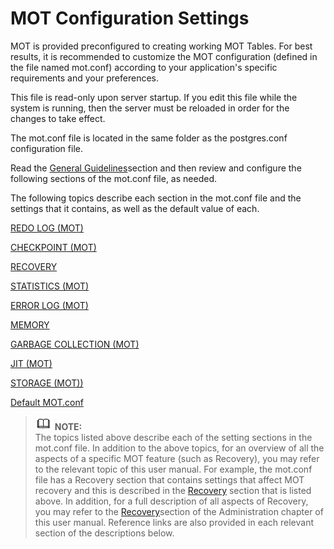 # MOT Configuration Settings<a name="EN-US_TOPIC_0260488220"></a>

MOT is provided preconfigured to creating working MOT Tables. For best results, it is recommended to customize the MOT configuration \(defined in the file named mot.conf\) according to your application's specific requirements and your preferences.

This file is read-only upon server startup. If you edit this file while the system is running, then the server must be reloaded in order for the changes to take effect.

The mot.conf file is located in the same folder as the postgres.conf configuration file.

Read the  [General Guidelines](general-guidelines.md)section and then review and configure the following sections of the mot.conf file, as needed.

The following topics describe each section in the mot.conf file and the settings that it contains, as well as the default value of each.

[REDO LOG \(MOT\)](redo-log_mot.md)

[CHECKPOINT \(MOT\)](checkpoint_mot.md)

[RECOVERY](#_#_recovery)

[STATISTICS \(MOT\)](statistics_mot.md)

[ERROR LOG \(MOT\)](error-log_mot.md)

[MEMORY](#_#_memory)

[GARBAGE COLLECTION \(MOT\)](garbage-collection_mot.md)

[JIT \(MOT\)](jit_mot.md)

[STORAGE \(MOT)\)](storage_mot.md)

[Default MOT.conf](default-mot-conf.md)

>![](public_sys-resources/icon-note.gif) **NOTE:**   
>The topics listed above describe each of the setting sections in the mot.conf file. In addition to the above topics, for an overview of all the aspects of a specific MOT feature \(such as Recovery\), you may refer to the relevant topic of this user manual. For example, the mot.conf file has a Recovery section that contains settings that affect MOT recovery and this is described in the  [Recovery](recovery.md)  section that is listed above. In addition, for a full description of all aspects of Recovery, you may refer to the  [Recovery](recovery.md)section of the Administration chapter of this user manual. Reference links are also provided in each relevant section of the descriptions below.  




